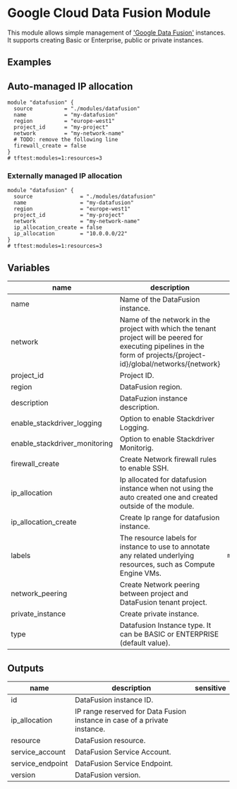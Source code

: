 # Google Cloud Data Fusion Module

This module allows simple management of ['Google Data Fusion'](https://cloud.google.com/data-fusion) instances. It supports creating Basic or Enterprise, public or private instances.

## Examples

## Auto-managed IP allocation

```hcl
module "datafusion" {
  source          = "./modules/datafusion"
  name            = "my-datafusion"
  region          = "europe-west1"
  project_id      = "my-project"
  network         = "my-network-name"
  # TODO: remove the following line
  firewall_create = false
}
# tftest:modules=1:resources=3
```

### Externally managed IP allocation

```hcl
module "datafusion" {
  source               = "./modules/datafusion"
  name                 = "my-datafusion"
  region               = "europe-west1"
  project_id           = "my-project"
  network              = "my-network-name"
  ip_allocation_create = false
  ip_allocation        = "10.0.0.0/22"
}
# tftest:modules=1:resources=3
```

<!-- BEGIN TFDOC -->

## Variables

| name | description | type | required | default |
|---|---|:---:|:---:|:---:|
| name | Name of the DataFusion instance. | <code>string</code> | ✓ |  |
| network | Name of the network in the project with which the tenant project will be peered for executing pipelines in the form of projects/{project-id}/global/networks/{network} | <code>string</code> | ✓ |  |
| project_id | Project ID. | <code>string</code> | ✓ |  |
| region | DataFusion region. | <code>string</code> | ✓ |  |
| description | DataFuzion instance description. | <code>string</code> |  | <code>&#34;Terraform managed.&#34;</code> |
| enable_stackdriver_logging | Option to enable Stackdriver Logging. | <code>bool</code> |  | <code>false</code> |
| enable_stackdriver_monitoring | Option to enable Stackdriver Monitorig. | <code>bool</code> |  | <code>false</code> |
| firewall_create | Create Network firewall rules to enable SSH. | <code>bool</code> |  | <code>true</code> |
| ip_allocation | Ip allocated for datafusion instance when not using the auto created one and created outside of the module. | <code>string</code> |  | <code>&#34;null&#34;</code> |
| ip_allocation_create | Create Ip range for datafusion instance. | <code>bool</code> |  | <code>true</code> |
| labels | The resource labels for instance to use to annotate any related underlying resources, such as Compute Engine VMs. | <code>map&#40;string&#41;</code> |  | <code>&#123;&#125;</code> |
| network_peering | Create Network peering between project and DataFusion tenant project. | <code>bool</code> |  | <code>true</code> |
| private_instance | Create private instance. | <code>bool</code> |  | <code>true</code> |
| type | Datafusion Instance type. It can be BASIC or ENTERPRISE (default value). | <code>string</code> |  | <code>&#34;ENTERPRISE&#34;</code> |

## Outputs

| name | description | sensitive |
|---|---|:---:|
| id | DataFusion instance ID. |  |
| ip_allocation | IP range reserved for Data Fusion instance in case of a private instance. |  |
| resource | DataFusion resource. |  |
| service_account | DataFusion Service Account. |  |
| service_endpoint | DataFusion Service Endpoint. |  |
| version | DataFusion version. |  |


<!-- END TFDOC -->
